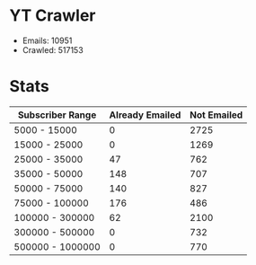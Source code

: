 # YT Crawler
- Emails: 10951
- Crawled: 517153

# Stats
| Subscriber Range  | Already Emailed | Not Emailed |
|-------|-------|-------|
| 5000 - 15000 | 0 | 2725 |
| 15000 - 25000 | 0 | 1269 |
| 25000 - 35000 | 47 | 762 |
| 35000 - 50000 | 148 | 707 |
| 50000 - 75000 | 140 | 827 |
| 75000 - 100000 | 176 | 486 |
| 100000 - 300000 | 62 | 2100 |
| 300000 - 500000 | 0 | 732 |
| 500000 - 1000000 | 0 | 770 |
